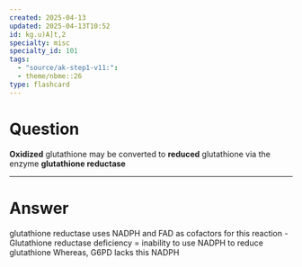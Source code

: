 ```yaml
---
created: 2025-04-13
updated: 2025-04-13T10:52
id: kg.u)A]t,2
specialty: misc
specialty_id: 101
tags:
  - "source/ak-step1-v11:": 
  - theme/nbme::26
type: flashcard
---
```


# Question
**Oxidized** glutathione may be converted to **reduced** glutathione via the enzyme **glutathione reductase**

---

# Answer
glutathione reductase uses NADPH and FAD as cofactors for this reaction  - Glutathione reductase deficiency = inability to use NADPH to reduce glutathione Whereas, G6PD lacks this NADPH